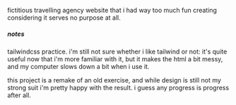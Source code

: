 fictitious travelling agency website that i had way too much fun creating considering it serves no purpose at all.

##### notes

tailwindcss practice. 
i'm still not sure whether i like tailwind or not: it's quite useful now that i'm more familiar with it, but it makes the html a bit messy, and my computer slows down a bit when i use it.

this project is a remake of an old exercise, and while design is still not my strong suit i'm pretty happy with the result. i guess any progress is progress after all. 